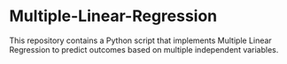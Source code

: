 # Multiple-Linear-Regression
This repository contains a Python script that implements Multiple Linear Regression to predict outcomes based on multiple independent variables.
